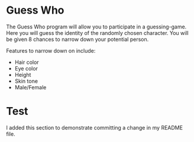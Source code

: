 # Guess Who

The Guess Who program will allow you to participate in a guessing-game. Here you will guess the identity of the randomly chosen character. You will be given 8 chances to narrow down your potential person. 

Features to narrow down on include:
 - Hair color
 - Eye color
 - Height
 - Skin tone
 - Male/Female

# Test
I added this section to demonstrate committing a change in my README file.
